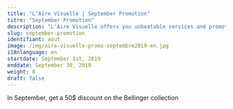 ```yaml
---
title: "L'Aire Visuelle | September Promotion"
titre: "September Promotion"
description: "L'Aire Visuelle offers you unbeatable services and promotions near you."
slug: september-promotion
identifiant: aout
image: /img/aire-visuelle-promo-septembre2019-en.jpg
i18nlanguage: en
startdate: September 1st, 2019
enddate: September 30, 2019
weight: 0
draft: false
---
```


In September, get a 50$ discount on the Bellinger collection
